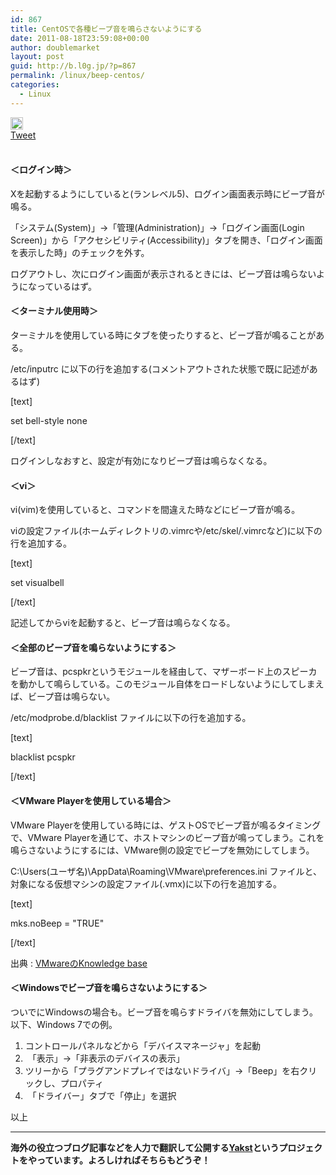 ```yaml
---
id: 867
title: CentOSで各種ビープ音を鳴らさないようにする
date: 2011-08-18T23:59:08+00:00
author: doublemarket
layout: post
guid: http://b.l0g.jp/?p=867
permalink: /linux/beep-centos/
categories:
  - Linux
---
```

<div class='wp_social_bookmarking_light'>
  <div class="wsbl_hatena_button">
    <a href="http://b.hatena.ne.jp/entry/http://b.l0g.jp/linux/beep-centos/" class="hatena-bookmark-button" data-hatena-bookmark-title="CentOSで各種ビープ音を鳴らさないようにする" data-hatena-bookmark-layout="standard" title="このエントリーをはてなブックマークに追加"> <img src="//b.hatena.ne.jp/images/entry-button/button-only@2x.png" alt="このエントリーをはてなブックマークに追加" width="20" height="20" style="border: none;" /></a>
  </div>
  
  <div class="wsbl_facebook_like">
    <div id="fb-root">
    </div><fb:like href="http://b.l0g.jp/linux/beep-centos/" layout="button_count" action="like" width="100" share="false" show_faces="false" ></fb:like>
  </div>
  
  <div class="wsbl_twitter">
    <a href="https://twitter.com/share" class="twitter-share-button"{count} data-url="http://b.l0g.jp/linux/beep-centos/" data-text="CentOSで各種ビープ音を鳴らさないようにする" data-via="dblmkt " data-lang="ja">Tweet</a>
  </div>
  
  <div class="wsbl_google_plus_one">
    <g:plusone size="medium" annotation="none" href="http://b.l0g.jp/linux/beep-centos/" ></g:plusone>
  </div>
</div>

<br class='wp_social_bookmarking_light_clear' />

#### **＜ログイン時＞**

Xを起動するようにしていると(ランレベル5)、ログイン画面表示時にビープ音が鳴る。

「システム(System)」→「管理(Administration)」→「ログイン画面(Login Screen)」から「アクセシビリティ(Accessibility)」タブを開き、「ログイン画面を表示した時」のチェックを外す。

ログアウトし、次にログイン画面が表示されるときには、ビープ音は鳴らないようになっているはず。

#### **＜ターミナル使用時＞**

ターミナルを使用している時にタブを使ったりすると、ビープ音が鳴ることがある。

/etc/inputrc に以下の行を追加する(コメントアウトされた状態で既に記述があるはず)

[text]

set bell-style none

[/text]

ログインしなおすと、設定が有効になりビープ音は鳴らなくなる。

#### **＜vi＞**

vi(vim)を使用していると、コマンドを間違えた時などにビープ音が鳴る。

viの設定ファイル(ホームディレクトリの.vimrcや/etc/skel/.vimrcなど)に以下の行を追加する。

[text]

set visualbell

[/text]

記述してからviを起動すると、ビープ音は鳴らなくなる。

#### **＜全部のビープ音を鳴らないようにする＞**

ビープ音は、pcspkrというモジュールを経由して、マザーボード上のスピーカを動かして鳴らしている。このモジュール自体をロードしないようにしてしまえば、ビープ音は鳴らない。

/etc/modprobe.d/blacklist ファイルに以下の行を追加する。

[text]

blacklist pcspkr

[/text]

#### **＜VMware Playerを使用している場合＞**

VMware Playerを使用している時には、ゲストOSでビープ音が鳴るタイミングで、VMware Playerを通じて、ホストマシンのビープ音が鳴ってしまう。これを鳴らさないようにするには、VMware側の設定でビープを無効にしてしまう。

C:\Users\(ユーザ名)\AppData\Roaming\VMware\preferences.ini ファイルと、対象になる仮想マシンの設定ファイル(.vmx)に以下の行を追加する。

[text]

mks.noBeep = "TRUE"

[/text]

出典 : <a href="http://kb.vmware.com/kb/1664" target="_blank">VMwareのKnowledge base</a>

#### **＜Windowsでビープ音を鳴らさないようにする＞**

ついでにWindowsの場合も。ビープ音を鳴らすドライバを無効にしてしまう。以下、Windows 7での例。

  1. コントロールパネルなどから「デバイスマネージャ」を起動
  2.  「表示」→「非表示のデバイスの表示」
  3. ツリーから「プラグアンドプレイではないドライバ」→「Beep」を右クリックし、プロパティ
  4.  「ドライバー」タブで「停止」を選択

以上

* * *

**海外の役立つブログ記事などを人力で翻訳して公開する[Yakst](https://yakst.com/ja)というプロジェクトをやっています。よろしければそちらもどうぞ！**